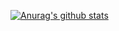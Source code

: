 <!--
 * @Author: LQY
 * @Description: 设置主页显示图表
-->

[![Anurag's github stats](https://github-readme-stats.vercel.app/api?LQYld=anuraghazra)](https://github.com/anuraghazra/github-readme-stats)
